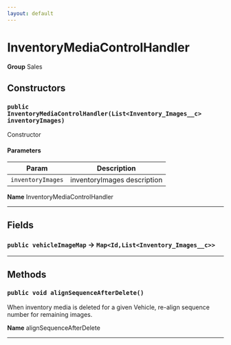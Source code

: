 ```yaml
---
layout: default
---
```

# InventoryMediaControlHandler



**Group** Sales

## Constructors
### `public InventoryMediaControlHandler(List<Inventory_Images__c> inventoryImages)`

Constructor

#### Parameters

|Param|Description|
|---|---|
|`inventoryImages`|inventoryImages description|


**Name** InventoryMediaControlHandler

---
## Fields

### `public vehicleImageMap` → `Map<Id,List<Inventory_Images__c>>`


---
## Methods
### `public void alignSequenceAfterDelete()`

When inventory media is deleted for a given Vehicle, re-align sequence number for remaining images.


**Name** alignSequenceAfterDelete

---
